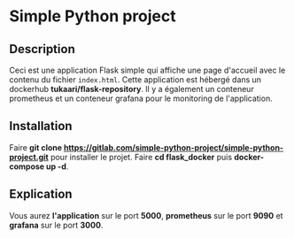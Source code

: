 # Simple Python project



## Description
Ceci est une application Flask simple qui affiche une page d'accueil avec le contenu du fichier `index.html`.
Cette application est hébergé dans un dockerhub **tukaari/flask-repository**.
Il y a également un conteneur prometheus et un conteneur grafana pour le monitoring de l'application.


## Installation
Faire **git clone https://gitlab.com/simple-python-project/simple-python-project.git** pour installer le projet.
Faire **cd flask_docker** puis **docker-compose up -d**.


## Explication
Vous aurez **l'application** sur le port **5000**, **prometheus** sur le port **9090** et **grafana** sur le port **3000**.